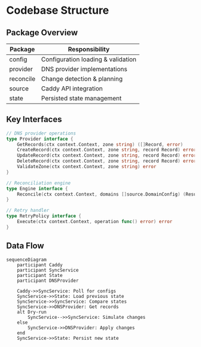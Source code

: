# Codebase Structure

## Package Overview
| Package      | Responsibility                          |
|--------------|-----------------------------------------|
| config       | Configuration loading & validation      |
| provider     | DNS provider implementations           |
| reconcile    | Change detection & planning            |
| source       | Caddy API integration                  |
| state        | Persisted state management             |

## Key Interfaces
```go
// DNS provider operations
type Provider interface {
    GetRecords(ctx context.Context, zone string) ([]Record, error)
    CreateRecord(ctx context.Context, zone string, record Record) error
    UpdateRecord(ctx context.Context, zone string, record Record) error 
    DeleteRecord(ctx context.Context, zone string, record Record) error
    ValidateZone(ctx context.Context, zone string) error
}

// Reconciliation engine
type Engine interface {
    Reconcile(ctx context.Context, domains []source.DomainConfig) (Results, error)
}

// Retry handler
type RetryPolicy interface {
    Execute(ctx context.Context, operation func() error) error
}
```

## Data Flow
```mermaid
sequenceDiagram
    participant Caddy
    participant SyncService
    participant State
    participant DNSProvider
    
    Caddy->>SyncService: Poll for configs
    SyncService->>State: Load previous state
    SyncService->>SyncService: Compare states
    SyncService->>DNSProvider: Get records
    alt Dry-run
        SyncService-->>SyncService: Simulate changes
    else
        SyncService->>DNSProvider: Apply changes
    end
    SyncService->>State: Persist new state
```

